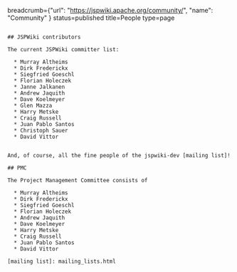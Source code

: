 breadcrumb={"url": "https://jspwiki.apache.org/community/", "name": "Community" }
status=published
title=People
type=page
~~~~~~

## JSPWiki contributors

The current JSPWiki committer list:

  * Murray Altheims
  * Dirk Frederickx
  * Siegfried Goeschl
  * Florian Holeczek
  * Janne Jalkanen
  * Andrew Jaquith
  * Dave Koelmeyer
  * Glen Mazza
  * Harry Metske
  * Craig Russell
  * Juan Pablo Santos
  * Christoph Sauer
  * David Vittor
  
  
And, of course, all the fine people of the jspwiki-dev [mailing list]!

## PMC

The Project Management Committee consists of 

  * Murray Altheims
  * Dirk Frederickx
  * Siegfried Goeschl
  * Florian Holeczek
  * Andrew Jaquith
  * Dave Koelmeyer
  * Harry Metske
  * Craig Russell
  * Juan Pablo Santos
  * David Vittor
  
[mailing list]: mailing_lists.html
